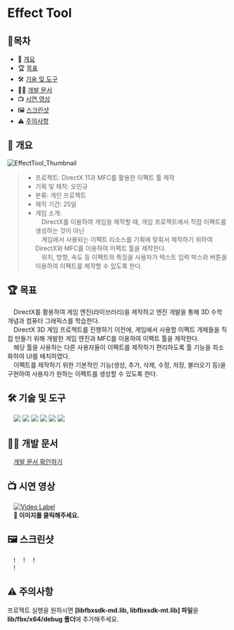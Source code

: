 # Effect Tool
## 📙목차
- 📝 [개요](#-개요)
- 🏆 [목표](#-목표)
- 🛠 [기술 및 도구](#-기술-및-도구)
- 🧑‍💻 [개발 문서](#-개발-문서)
- 📺 [시연 영상](#-시연-영상)
- 🖼️ [스크린샷](#%EF%B8%8F-스크린샷)
- ⚠️ [주의사항](#%EF%B8%8F-주의사항)

## 📝 개요
![EffectTool_Thumbnail](https://user-images.githubusercontent.com/16281218/218702104-19e47381-6c84-476e-9662-d233968656a7.png)    
> - 프로젝트: DirectX 11과 MFC를 활용한 이펙트 툴 제작      
> - 기획 및 제작: 오민규   
> - 분류: 개인 프로젝트   
> - 제작 기간: 25일    
> - 게임 소개:   
> &emsp;DirectX를 이용하여 게임을 제작할 때, 게임 프로젝트에서 직접 이펙트를 생성하는 것이 아닌    
> &emsp;게임에서 사용되는 이펙트 리소스를 기획에 맞춰서 제작하기 위하여 DirectX와 MFC를 이용하여 이펙트 툴을 제작한다.    
> &emsp;위치, 방향, 속도 등 이펙트의 특징을 사용자가 텍스트 입력 박스와 버튼을 이용하여 이펙트를 제작할 수 있도록 한다.    

## 🏆 목표      
&emsp;DirectX를 활용하여 게임 엔진(라이브러리)을 제작하고 엔진 개발을 통해 3D 수학 개념과 컴퓨터 그래픽스를 학습한다.    
&emsp;DirectX 3D 게임 프로젝트를 진행하기 이전에, 게임에서 사용할 이펙트 개체들을 직접 만들기 위해 개발한 게임 엔진과 MFC를 이용하여 이펙트 툴을 제작한다.    
&emsp;해당 툴을 사용하는 다른 사용자들이 이펙트를 제작하기 편리하도록 툴 기능을 최소화하여 UI를 배치하였다.    
&emsp;이펙트를 제작하기 위한 기본적인 기능(생성, 추가, 삭제, 수정, 저장, 불러오기 등)을 구현하여 사용자가 원하는 이펙트를 생성할 수 있도록 한다.    


## 🛠 기술 및 도구   
&emsp;<img src="https://img.shields.io/badge/C-A8B9CC?style=flat-square&&logo=c&logoColor=white"/> 
<img src="https://img.shields.io/badge/C++-00599C?style=flat-square&&logo=cplusplus&logoColor=white"/> 
<img src="https://img.shields.io/badge/Window API-0078D6?style=flat-square&&logo=Windows&logoColor=white"/> 
<img src="https://img.shields.io/badge/-MFC-red?style=flat-square&&logo=Microsoft&logoColor=white"/> 
<img src="https://img.shields.io/badge/-DirectX-black?style=flat-square&&logo=Microsoft&logoColor=white"/> 
<img src="https://img.shields.io/badge/Visual Studio-5C2D91?style=flat-square&&logo=Visual Studio&logoColor=white"/>    

## 🧑‍💻 개발 문서
&emsp;[개발 문서 확인하기](https://github.com/MingyuOh/EffectTool/tree/main/Document)
 
 
## 📺 시연 영상
&emsp;[![Video Label](https://user-images.githubusercontent.com/16281218/218701661-20602342-d82e-4e7d-b7f8-a64dbdc82337.png)](https://youtu.be/GfTfRzlZWFo)        
&emsp;**🔼 이미지를 클릭해주세요.**    

## 🖼️ 스크린샷
&emsp;!
&emsp;!
&emsp;!    
&emsp;!

## ⚠️ 주의사항    
프로젝트 실행을 원하시면 
**[libfbxsdk-md.lib, libfbxsdk-mt.lib] 파일**을 
**lib/fbx/x64/debug 폴더**에 추가해주세요.

